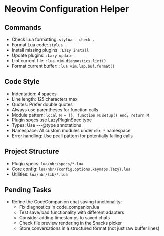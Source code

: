 # Neovim Configuration Helper

## Commands
- Check Lua formatting: `stylua --check .`
- Format Lua code: `stylua .`
- Install missing plugins: `:Lazy install`
- Update plugins: `:Lazy update`
- Lint current file: `:lua vim.diagnostics.lint()`
- Format current buffer: `:lua vim.lsp.buf.format()`

## Code Style
- Indentation: 4 spaces
- Line length: 125 characters max
- Quotes: Prefer double quotes
- Always use parentheses for function calls
- Module pattern: `local M = {}; function M.setup() end; return M`
- Plugin specs use LazyPluginSpec type
- Types: Use ---@type annotations
- Namespace: All custom modules under `nbr.*` namespace
- Error handling: Use pcall pattern for potentially failing calls

## Project Structure
- Plugin specs: `lua/nbr/specs/*.lua`
- Core config: `lua/nbr/{config,options,keymaps,lazy}.lua`
- Utilities: `lua/nbr/lib/*.lua`

## Pending Tasks
- Refine the CodeCompanion chat saving functionality:
  - Fix diagnostics in code_companion.lua
  - Test save/load functionality with different adapters
  - Consider adding timestamps to saved chats
  - Check file preview rendering in the Snacks picker
  - Store conversations in a structured format (not just raw buffer lines)